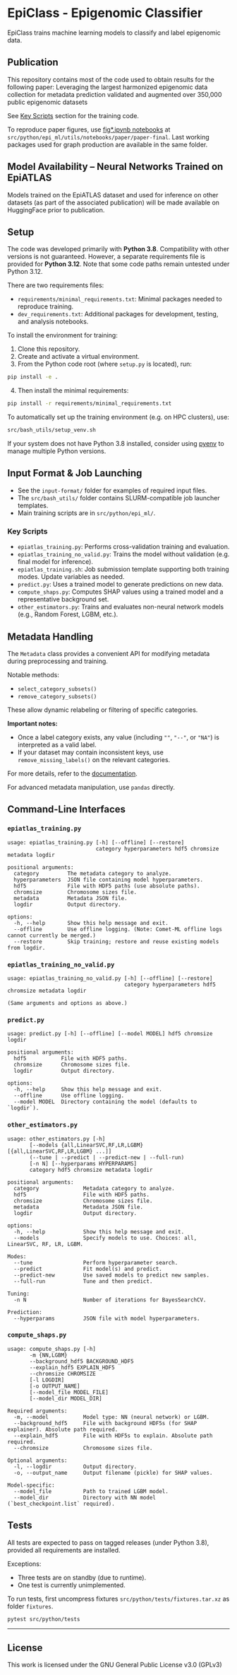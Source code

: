 # EpiClass - Epigenomic Classifier

EpiClass trains machine learning models to classify and label epigenomic data.

## Publication

This repository contains most of the code used to obtain results for the following paper: Leveraging the largest harmonized epigenomic data collection for metadata prediction validated and augmented over 350,000 public epigenomic datasets

See [Key Scripts](#key-scripts) section for the training code.

To reproduce paper figures, use [fig*.ipynb notebooks](src/python/epi_ml/utils/notebooks/paper/paper-final) at `src/python/epi_ml/utils/notebooks/paper/paper-final`. Last working packages used for graph production are available in the same folder.

## Model Availability – Neural Networks Trained on EpiATLAS

Models trained on the EpiATLAS dataset and used for inference on other datasets (as part of the associated publication) will be made available on HuggingFace prior to publication.

## Setup

The code was developed primarily with **Python 3.8**. Compatibility with other versions is not guaranteed. However, a separate requirements file is provided for **Python 3.12**. Note that some code paths remain untested under Python 3.12.

There are two requirements files:

- `requirements/minimal_requirements.txt`: Minimal packages needed to reproduce training.
- `dev_requirements.txt`: Additional packages for development, testing, and analysis notebooks.

To install the environment for training:

1. Clone this repository.
2. Create and activate a virtual environment.
3. From the Python code root (where `setup.py` is located), run:

```bash
pip install -e .
```

4. Then install the minimal requirements:

```bash
pip install -r requirements/minimal_requirements.txt
```

To automatically set up the training environment (e.g. on HPC clusters), use:

```bash
src/bash_utils/setup_venv.sh
```

If your system does not have Python 3.8 installed, consider using [pyenv](https://github.com/pyenv/pyenv) to manage multiple Python versions.

## Input Format & Job Launching

- See the `input-format/` folder for examples of required input files.
- The `src/bash_utils/` folder contains SLURM-compatible job launcher templates.
- Main training scripts are in `src/python/epi_ml/`.

### Key Scripts

- `epiatlas_training.py`: Performs cross-validation training and evaluation.
- `epiatlas_training_no_valid.py`: Trains the model without validation (e.g. final model for inference).
- `epiatlas_training.sh`: Job submission template supporting both training modes. Update variables as needed.
- `predict.py`: Uses a trained model to generate predictions on new data.
- `compute_shaps.py`: Computes SHAP values using a trained model and a representative background set.
- `other_estimators.py`: Trains and evaluates non-neural network models (e.g., Random Forest, LGBM, etc.).

## Metadata Handling

The `Metadata` class provides a convenient API for modifying metadata during preprocessing and training.

Notable methods:

- `select_category_subsets()`
- `remove_category_subsets()`

These allow dynamic relabeling or filtering of specific categories.

**Important notes:**

- Once a label category exists, any value (including `""`, `"--"`, or `"NA"`) is interpreted as a valid label.
- If your dataset may contain inconsistent keys, use `remove_missing_labels()` on the relevant categories.

For more details, refer to the [documentation](https://rabyj.github.io/epi_ml/epi_ml/python/core/metadata.html).

For advanced metadata manipulation, use `pandas` directly.

## Command-Line Interfaces

### `epiatlas_training.py`

```text
usage: epiatlas_training.py [-h] [--offline] [--restore]
                            category hyperparameters hdf5 chromsize metadata logdir

positional arguments:
  category         The metadata category to analyze.
  hyperparameters  JSON file containing model hyperparameters.
  hdf5             File with HDF5 paths (use absolute paths).
  chromsize        Chromosome sizes file.
  metadata         Metadata JSON file.
  logdir           Output directory.

options:
  -h, --help       Show this help message and exit.
  --offline        Use offline logging. (Note: Comet-ML offline logs cannot currently be merged.)
  --restore        Skip training; restore and reuse existing models from logdir.
```

### `epiatlas_training_no_valid.py`

```text
usage: epiatlas_training_no_valid.py [-h] [--offline] [--restore]
                                     category hyperparameters hdf5 chromsize metadata logdir

(Same arguments and options as above.)
```

### `predict.py`

```text
usage: predict.py [-h] [--offline] [--model MODEL] hdf5 chromsize logdir

positional arguments:
  hdf5           File with HDF5 paths.
  chromsize      Chromosome sizes file.
  logdir         Output directory.

options:
  -h, --help     Show this help message and exit.
  --offline      Use offline logging.
  --model MODEL  Directory containing the model (defaults to `logdir`).
```

### `other_estimators.py`

```text
usage: other_estimators.py [-h]
       [--models {all,LinearSVC,RF,LR,LGBM} [{all,LinearSVC,RF,LR,LGBM} ...]]
       (--tune | --predict | --predict-new | --full-run)
       [-n N] [--hyperparams HYPERPARAMS]
       category hdf5 chromsize metadata logdir

positional arguments:
  category              Metadata category to analyze.
  hdf5                  File with HDF5 paths.
  chromsize             Chromosome sizes file.
  metadata              Metadata JSON file.
  logdir                Output directory.

options:
  -h, --help            Show this help message and exit.
  --models              Specify models to use. Choices: all, LinearSVC, RF, LR, LGBM.

Modes:
  --tune                Perform hyperparameter search.
  --predict             Fit model(s) and predict.
  --predict-new         Use saved models to predict new samples.
  --full-run            Tune and then predict.

Tuning:
  -n N                  Number of iterations for BayesSearchCV.

Prediction:
  --hyperparams         JSON file with model hyperparameters.
```

### `compute_shaps.py`

```text
usage: compute_shaps.py [-h]
       -m {NN,LGBM}
       --background_hdf5 BACKGROUND_HDF5
       --explain_hdf5 EXPLAIN_HDF5
       --chromsize CHROMSIZE
       [-l LOGDIR]
       [-o OUTPUT_NAME]
       [--model_file MODEL_FILE]
       [--model_dir MODEL_DIR]

Required arguments:
  -m, --model           Model type: NN (neural network) or LGBM.
  --background_hdf5     File with background HDF5s (for SHAP explainer). Absolute path required.
  --explain_hdf5        File with HDF5s to explain. Absolute path required.
  --chromsize           Chromosome sizes file.

Optional arguments:
  -l, --logdir          Output directory.
  -o, --output_name     Output filename (pickle) for SHAP values.

Model-specific:
  --model_file          Path to trained LGBM model.
  --model_dir           Directory with NN model (`best_checkpoint.list` required).
```

## Tests

All tests are expected to pass on tagged releases (under Python 3.8), provided all requirements are installed.

Exceptions:

- Three tests are on standby (due to runtime).
- One test is currently unimplemented.

To run tests, first uncompress fixtures `src/python/tests/fixtures.tar.xz` as folder `fixtures`.

```bash
pytest src/python/tests
```

---

## License

This work is licensed under the GNU General Public License v3.0 (GPLv3)
